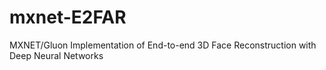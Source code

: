 # mxnet-E2FAR
MXNET/Gluon Implementation of End-to-end 3D Face Reconstruction with Deep Neural Networks
